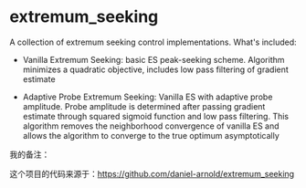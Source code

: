 # extremum_seeking

A collection of extremum seeking control implementations. What's included:

- Vanilla Extremum Seeking: basic ES peak-seeking scheme. Algorithm minimizes a quadratic objective, includes low pass filtering of gradient estimate

- Adaptive Probe Extremum Seeking: Vanilla ES with adaptive probe amplitude. Probe amplitude is determined after passing gradient estimate through squared sigmoid function and low pass filtering. This algorithm removes the neighborhood convergence of vanilla ES and allows the algorithm to converge to the true optimum asymptotically

我的备注：

这个项目的代码来源于：https://github.com/daniel-arnold/extremum_seeking

